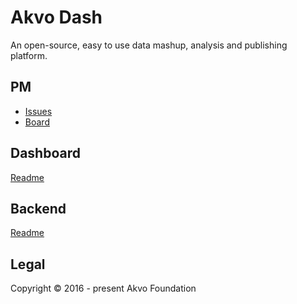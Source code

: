 # Akvo Dash
An open-source, easy to use data mashup, analysis and publishing platform.

## PM

- [Issues](https://github.com/akvo/akvo-dash/issues)
- [Board](http://waffle.io/akvo/akvo-dash)

## Dashboard
[Readme](dashboard/README.md)

## Backend
[Readme](backend/README.md)

## Legal
Copyright © 2016 - present Akvo Foundation
